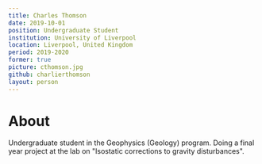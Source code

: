 ```yaml
---
title: Charles Thomson
date: 2019-10-01
position: Undergraduate Student
institution: University of Liverpool
location: Liverpool, United Kingdom
period: 2019-2020
former: true
picture: cthomson.jpg
github: charlierthomson
layout: person
---
```


# About

Undergraduate student in the Geophysics (Geology) program.
Doing a final year project at the lab on
"Isostatic corrections to gravity disturbances".
